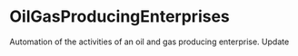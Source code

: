 # OilGasProducingEnterprises
Automation of the activities of an oil and gas producing enterprise.
Update